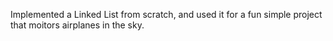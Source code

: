 Implemented a Linked List from scratch, and used it for a fun simple project that moitors airplanes in the sky. 
